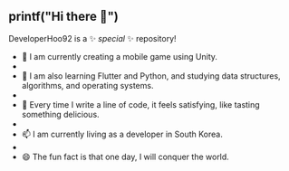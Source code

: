 ## printf("Hi there 👋")


DeveloperHoo92 is a ✨ _special_ ✨ repository!

- 🔭 I am currently creating a mobile game using Unity.
- 
- 🌱 I am also learning Flutter and Python, and studying data structures, algorithms, and operating systems.
- 
- 🤔 Every time I write a line of code, it feels satisfying, like tasting something delicious.
- 
- 📫 I am currently living as a developer in South Korea.
- 
- 😄 The fun fact is that one day, I will conquer the world.
